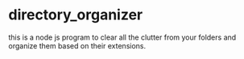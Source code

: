 # directory_organizer
this is a node js program to clear all the clutter from your folders and organize them based on their extensions.
